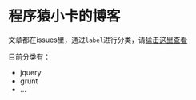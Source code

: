 程序猿小卡的博客
====

文章都在issues里，通过`label`进行分类，请[猛击这里查看](https://github.com/chyingp/blog/issues)

目前分类有：

* jquery
* grunt
* ...
